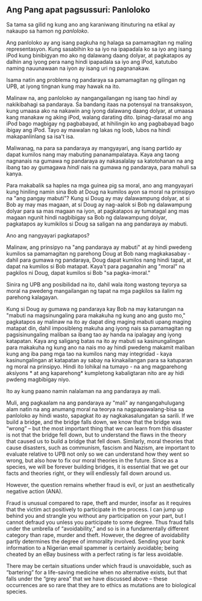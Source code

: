 ## Ang Pang apat pagsussuri: Panloloko

Sa tama sa gilid ng kung ano ang karaniwang itinuturing na etikal ay nakaupo sa hamon ng *panloloko*.

Ang panloloko ay ang isang pagkuha ng halaga sa pamamagitan ng maling representasyon. Kung sasabihin ko sa iyo na ipapadala ko sa iyo ang isang iPod kung binibigyan mo ako ng dalawang daang dolyar, at pagkatapos ay dalhin ang iyong pera nang hindi ipapadala sa iyo ang iPod, katutubo naming nauunawaan na iyon ay isang uri ng pagnanakaw.

Isama natin ang problema ng pandaraya sa pamamagitan ng gilingan ng UPB, at iyong tingnan kung may hawak na ito.

Malinaw na, ang panloloko ay nangangailangan ng isang tao *hindi* ay nakikibahagi sa pandaraya. Sa bandang itaas na potensyal na transaksyon, kung umaasa ako na nakawin ang iyong dalawang daang dolyar, at umaasa kang manakaw ng aking iPod, walang darating dito. Ipinag-darasal mo ang iPod bago magbigay ng pagbabayad, at hihilingin ko ang pagbabayad bago ibigay ang iPod. Tayo ay mawalan ng lakas ng loob, lubos na hindi makapanlinlang sa isa't isa.

Maliwanag, na para sa pandaraya ay mangyayari, ang isang partido ay dapat kumilos nang may mabuting pananampalataya. Kaya ang taong nagnanais na gumawa ng pandaraya ay nakasalalay sa katotohanan na ang ibang tao ay gumagawa *hindi* nais na gumawa ng pandaraya, para mahuli sa kanya.

Para makabalik sa haples na mga guinea pig sa moral, ano ang mangyayari kung hiniling namin sina Bob at Doug na kumilos ayon sa moral na prinsipyo na "ang pangay mabuti"? Kung si Doug ay may dalawampung dolyar, at si Bob ay may mas magaan, at si Doug ay nag-aalok si Bob ng dalawampung dolyar para sa mas magaan na iyon, at pagkatapos ay tumatagal ang mas magaan ngunit hindi nagbibigay sa Bob ng dalawampung dolyar, pagkatapos ay kumikilos si Doug sa saligan na ang pandaraya ay mabuti.

Ano ang nangyayari pagkatapos?

Malinaw, ang prinsipyo na "ang pandaraya ay mabuti" at ay hindi pwedeng kumilos sa pamamagitan ng parehong Doug at Bob nang magkakasabay - dahil para gumawa ng pandaraya, Doug dapat kumilos nang hindi tapat, at dapat na kumilos si Bob matapat. Kaya't para paganahin ang "moral" na pagkilos ni Doug, dapat kumilos si Bob "sa pagka-imoral."

Sinira ng UPB ang posibilidad na ito, dahil wala itong wastong teyorya sa moral na pwedeng mangailangan ng tapat na mga pagkilos sa ilalim ng parehong kalagayan.

Kung si Doug ay gumawa ng pandaraya kay Bob na may katarungan na "mabuti na magsinungaling para makakuha ng kung ano ang gusto mo," pagkatapos ay malinaw na ito ay dapat ding maging mabuti upang maging matapat din, dahil imposibleng makuha ang iyong nais sa pamamagitan ng pagsisinungaling maliban sa ibang tao ay handa na ipalagay ang iyong katapatan. Kaya ang saligang batas na ito ay mabuti sa kasinungalingan para makakuha ng kung ano na nais mo ay hindi pwedeng makamit maliban kung ang iba pang mga tao na kumilos nang may integridad - kaya kasinungalingan at katapatan ay sabay na kinakailangan para sa katuparan ng moral na prinsipyo. Hindi ito lohikal na tumayo - na ang magparehong aksiyons * at ang kaparehong* kumpletong kabaligtaran nito are ay hidi pwdeng magbibigay niyo.

Ito ay kung paano namin nalalaman na ang pandaraya ay mali.

Muli, ang pagkaalam na ang pandaraya ay "mali" ay nangangahulugang alam natin na ang anumang moral na teorya na nagpapawalang-bisa sa panloloko ay hindi wasto, sapagkat ito ay nagkakasalungatan sa sarili. If we build a bridge, and the bridge falls down, we know that the bridge was “wrong” – but the most important thing that we can learn from this disaster is not that the bridge fell down, but to understand the flaws in the theory that caused us to build a bridge that fell down. Similarly, moral theories that cause disasters, such as communism, fascism and Nazism, are important to evaluate relative to UPB not only so we can understand how they went so wrong, but also how to fix our moral theories in the future. Since as a species, we will be forever building bridges, it is essential that we get our facts and theories right, or they will endlessly fall down around us.

However, the question remains whether fraud is evil, or just an aesthetically negative action (ANA).

Fraud is unusual compared to rape, theft and murder, insofar as it requires that the victim act positively to participate in the process. I can jump up behind you and strangle you without any participation on your part, but I cannot defraud you unless you participate to some degree. Thus fraud falls under the umbrella of “avoidability,” and so is in a fundamentally different category than rape, murder and theft. However, the degree of avoidability partly determines the degree of immorality involved. Sending your bank information to a Nigerian email spammer is certainly avoidable; being cheated by an eBay business with a perfect rating is far less avoidable.

There may be certain situations under which fraud is unavoidable, such as “bartering” for a life-saving medicine when no alternative exists, but that falls under the “grey area” that we have discussed above – these occurrences are so rare that they are to ethics as mutations are to biological species.
